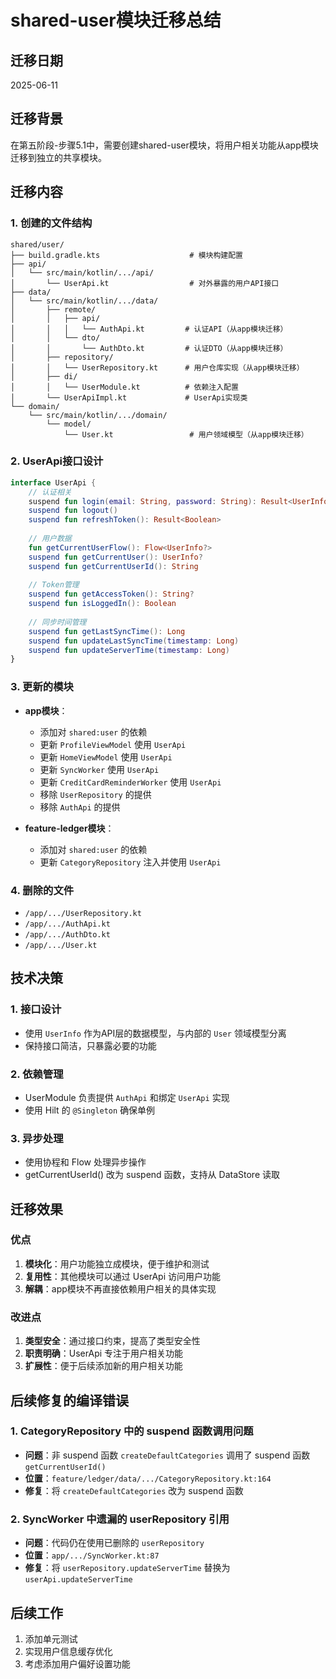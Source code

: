 # shared-user模块迁移总结

## 迁移日期
2025-06-11

## 迁移背景
在第五阶段-步骤5.1中，需要创建shared-user模块，将用户相关功能从app模块迁移到独立的共享模块。

## 迁移内容

### 1. 创建的文件结构
```
shared/user/
├── build.gradle.kts                    # 模块构建配置
├── api/
│   └── src/main/kotlin/.../api/
│       └── UserApi.kt                  # 对外暴露的用户API接口
├── data/
│   └── src/main/kotlin/.../data/
│       ├── remote/
│       │   ├── api/
│       │   │   └── AuthApi.kt         # 认证API（从app模块迁移）
│       │   └── dto/
│       │       └── AuthDto.kt         # 认证DTO（从app模块迁移）
│       ├── repository/
│       │   └── UserRepository.kt      # 用户仓库实现（从app模块迁移）
│       ├── di/
│       │   └── UserModule.kt          # 依赖注入配置
│       └── UserApiImpl.kt             # UserApi实现类
└── domain/
    └── src/main/kotlin/.../domain/
        └── model/
            └── User.kt                 # 用户领域模型（从app模块迁移）
```

### 2. UserApi接口设计
```kotlin
interface UserApi {
    // 认证相关
    suspend fun login(email: String, password: String): Result<UserInfo>
    suspend fun logout()
    suspend fun refreshToken(): Result<Boolean>
    
    // 用户数据
    fun getCurrentUserFlow(): Flow<UserInfo?>
    suspend fun getCurrentUser(): UserInfo?
    suspend fun getCurrentUserId(): String
    
    // Token管理
    suspend fun getAccessToken(): String?
    suspend fun isLoggedIn(): Boolean
    
    // 同步时间管理
    suspend fun getLastSyncTime(): Long
    suspend fun updateLastSyncTime(timestamp: Long)
    suspend fun updateServerTime(timestamp: Long)
}
```

### 3. 更新的模块
- **app模块**：
  - 添加对 `shared:user` 的依赖
  - 更新 `ProfileViewModel` 使用 `UserApi`
  - 更新 `HomeViewModel` 使用 `UserApi`
  - 更新 `SyncWorker` 使用 `UserApi`
  - 更新 `CreditCardReminderWorker` 使用 `UserApi`
  - 移除 `UserRepository` 的提供
  - 移除 `AuthApi` 的提供

- **feature-ledger模块**：
  - 添加对 `shared:user` 的依赖
  - 更新 `CategoryRepository` 注入并使用 `UserApi`

### 4. 删除的文件
- `/app/.../UserRepository.kt`
- `/app/.../AuthApi.kt`
- `/app/.../AuthDto.kt`
- `/app/.../User.kt`

## 技术决策

### 1. 接口设计
- 使用 `UserInfo` 作为API层的数据模型，与内部的 `User` 领域模型分离
- 保持接口简洁，只暴露必要的功能

### 2. 依赖管理
- UserModule 负责提供 `AuthApi` 和绑定 `UserApi` 实现
- 使用 Hilt 的 `@Singleton` 确保单例

### 3. 异步处理
- 使用协程和 Flow 处理异步操作
- getCurrentUserId() 改为 suspend 函数，支持从 DataStore 读取

## 迁移效果

### 优点
1. **模块化**：用户功能独立成模块，便于维护和测试
2. **复用性**：其他模块可以通过 UserApi 访问用户功能
3. **解耦**：app模块不再直接依赖用户相关的具体实现

### 改进点
1. **类型安全**：通过接口约束，提高了类型安全性
2. **职责明确**：UserApi 专注于用户相关功能
3. **扩展性**：便于后续添加新的用户相关功能

## 后续修复的编译错误

### 1. CategoryRepository 中的 suspend 函数调用问题
- **问题**：非 suspend 函数 `createDefaultCategories` 调用了 suspend 函数 `getCurrentUserId()`
- **位置**：`feature/ledger/data/.../CategoryRepository.kt:164`
- **修复**：将 `createDefaultCategories` 改为 suspend 函数

### 2. SyncWorker 中遗漏的 userRepository 引用
- **问题**：代码仍在使用已删除的 `userRepository`
- **位置**：`app/.../SyncWorker.kt:87`
- **修复**：将 `userRepository.updateServerTime` 替换为 `userApi.updateServerTime`

## 后续工作
1. 添加单元测试
2. 实现用户信息缓存优化
3. 考虑添加用户偏好设置功能